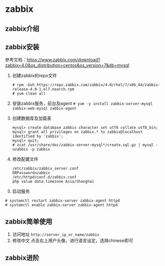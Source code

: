 # zabbix
## zabbix介绍

## zabbix安装
参考文档：https://www.zabbix.com/download?zabbix=4.0&os_distribution=centos&os_version=7&db=mysql
1. 创建zabbix的repo文件

    ```
    # rpm -Uvh https://repo.zabbix.com/zabbix/4.0/rhel/7/x86_64/zabbix-release-4.0-1.el7.noarch.rpm
    # yum clean all
    ```

1. 安装zabbix服务，前台及agent
`# yum -y install zabbix-server-mysql zabbix-web-mysql zabbix-agent`

1. 创建数据库及加载表
    ```
    mysql> create database zabbix character set utf8 collate utf8_bin;
    mysql> grant all privileges on zabbix.* to zabbix@localhost identified by 'zabbix';
    mysql> quit;
    # zcat /usr/share/doc/zabbix-server-mysql*/create.sql.gz | mysql -uzabbix -p zabbix
    ```
1. 修改配置文件
    ```
    /etc/zabbix/zabbix_server.conf
    DBPassword=zabbix
    /etc/httpd/conf.d/zabbix.conf
    php value data.timezone Asia/Shanghai

    ```
1. 启动服务
```
# systemctl restart zabbix-server zabbix-agent httpd
# systemctl enable zabbix-server zabbix-agent httpd
```

## zabbix简单使用
1. 访问地址
`http://server_ip_or_name/zabbix `
1. 修改中文
    点击右上用户头像，进行语言设定，选择chinese即可


## zabbix进阶